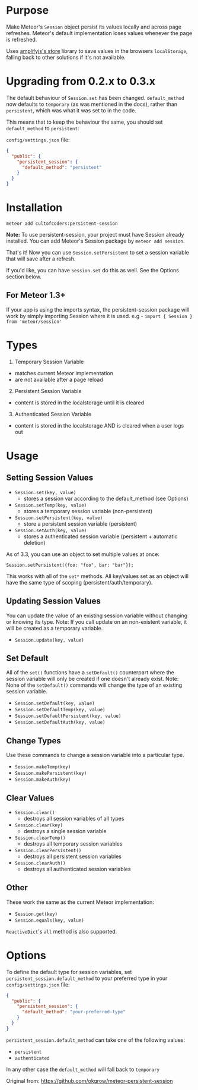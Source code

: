 
Purpose
=======
Make Meteor's `Session` object persist its values locally and across page
refreshes. Meteor's default implementation loses values whenever the page is
refreshed.

Uses [amplifyjs's store](http://amplifyjs.com/api/store/) library to save
values in the browsers `localStorage`, falling back to other solutions if it's
not available.

Upgrading from 0.2.x to 0.3.x
=============================

The default behaviour of `Session.set` has been changed. `default_method` now
defaults to `temporary` (as was mentioned in the docs), rather than
`persistent`, which was what it was set to in the code.

This means that to keep the behaviour the same, you should set `default_method`
to `persistent`:

`config/settings.json` file:
```json
{
  "public": {
    "persistent_session": {
      "default_method": "persistent"
    }
  }
}
```

Installation
============
```
meteor add cultofcoders:persistent-session
```
**Note:** To use persistent-session, your project must have Session already installed. You can add Meteor's Session package by `meteor add session`.

That's it! Now you can use `Session.setPersistent` to set a session variable
that will save after a refresh.

If you'd like, you can have `Session.set` do this as well. See the Options
section below.

For Meteor 1.3+
---------------

If your app is using the imports syntax, the persistent-session package will work by simply importing Session where it is used. e.g - `import { Session } from 'meteor/session'`

Types
=====

1. Temporary Session Variable
  * matches current Meteor implementation
  * are not available after a  page reload

2. Persistent Session Variable
  * content is stored in the localstorage until it is cleared

3. Authenticated Session Variable
  * content is stored in the localstorage AND is cleared when a user logs out

Usage
=====

Setting Session Values
----------------------

* `Session.set(key, value)`
  * stores a session var according to the default_method (see Options)
* `Session.setTemp(key, value)`
  * stores a temporary session variable (non-persistent)
* `Session.setPersistent(key, value)`
  * store a persistent session variable (persistent)
* `Session.setAuth(key, value)`
  * stores a authenticated session variable (persistent + automatic deletion)

As of 3.3, you can use an object to set multiple values at once:

```javasript
Session.setPersistent({foo: "foo", bar: "bar"});
```

This works with all of the `set*` methods. All key/values set as an object
will have the same type of scoping (persistent/auth/temporary).

Updating Session Values
-----------------------

You can update the value of an existing session variable without changing or knowing its type.
Note: If you call update on an non-existent variable, it will be created as a temporary variable.

* `Session.update(key, value)`

Set Default
-----------

All of the `set()` functions have a `setDefault()` counterpart where the session variable will only be created if one doesn't already exist.
Note: None of the `setDefault()` commands will change the type of an existing session variable.

* `Session.setDefault(key, value)`
* `Session.setDefaultTemp(key, value)`
* `Session.setDefaultPersistent(key, value)`
* `Session.setDefaultAuth(key, value)`

Change Types
------------

Use these commands to change a session variable into a particular type.

* `Session.makeTemp(key)`
* `Session.makePersistent(key)`
* `Session.makeAuth(key)`

Clear Values
------------

* `Session.clear()`
  * destroys all session variables of all types
* `Session.clear(key)`
  * destroys a single session variable
* `Session.clearTemp()`
  * destroys all temporary session variables
* `Session.clearPersistent()`
  * destroys all persistent session variables
* `Session.clearAuth()`
  * destroys all authenticated session variables

Other
-----

These work the same as the current Meteor implementation:

* `Session.get(key)`
* `Session.equals(key, value)`

`ReactiveDict`'s `all` method is also supported.

Options
=======

To define the default type for session variables, set `persistent_session.default_method` to your preferred type in your
`config/settings.json` file:

```json
{
  "public": {
    "persistent_session": {
      "default_method": "your-preferred-type"
    }
  }
}
```

`persistent_session.default_method` can take one of the following values:
* `persistent`
* `authenticated`

In any other case the `default_method` will fall back to `temporary`

Original from: https://github.com/okgrow/meteor-persistent-session
